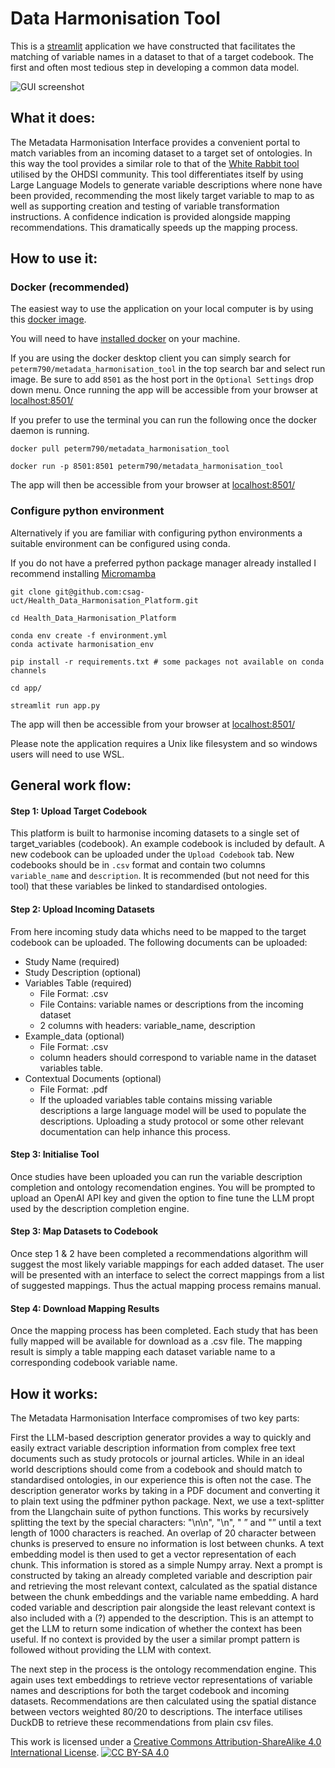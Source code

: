 # Data Harmonisation Tool

This is a [streamlit](https://streamlit.io) application we have constructed that facilitates the matching of variable names in a dataset to that of a target codebook. The first and often most tedious step in developing a common data model. 

![GUI screenshot](new_demo.gif)

## What it does:

The Metadata Harmonisation Interface provides a convenient portal to match variables from an incoming dataset to a target set of ontologies. In this way the tool provides a similar role to that of the [White Rabbit tool](https://github.com/OHDSI/WhiteRabbit) utilised by the OHDSI community. This tool differentiates itself by using Large Language Models to generate variable descriptions where none have been provided, recommending the most likely target variable to map to as well as supporting creation and testing of variable transformation instructions. A confidence indication is provided alongside mapping recommendations. This dramatically speeds up the mapping process.

## How to use it: 

### Docker (recommended)

The easiest way to use the application on your local computer is by using this [docker image](https://hub.docker.com/r/peterm790/metadata_harmonisation_tool).

You will need to have [installed docker](https://www.docker.com/get-started/) on your machine.

If you are using the docker desktop client you can simply search for `peterm790/metadata_harmonisation_tool` in the top search bar and select run image. Be sure to add `8501` as the host port in the `Optional Settings` drop down menu. Once running the app will be accessible from your browser at [localhost:8501/](localhost:8501/)

If you prefer to use the terminal you can run the following once the docker daemon is running. 

```
docker pull peterm790/metadata_harmonisation_tool

docker run -p 8501:8501 peterm790/metadata_harmonisation_tool
```

The app will then be accessible from your browser at [localhost:8501/](localhost:8501/)

### Configure python environment

Alternatively if you are familiar with configuring python environments a suitable environment can be configured using conda. 

If you do not have a preferred python package manager already installed I recommend installing [Micromamba](https://mamba.readthedocs.io/en/latest/micromamba-installation.html#)

```
git clone git@github.com:csag-uct/Health_Data_Harmonisation_Platform.git

cd Health_Data_Harmonisation_Platform

conda env create -f environment.yml
conda activate harmonisation_env

pip install -r requirements.txt # some packages not available on conda channels

cd app/

streamlit run app.py
```
The app will then be accessible from your browser at [localhost:8501/](localhost:8501/) 

Please note the application requires a Unix like filesystem and so windows users will need to use WSL. 

## General work flow:

#### Step 1: Upload Target Codebook

This platform is built to harmonise incoming datasets to a single set of target_variables (codebook). An example codebook is included by default. A new codebook can be uploaded under the `Upload Codebook` tab. New codebooks should be in `.csv` format and contain two columns `variable_name` and `description`. It is recommended (but not need for this tool) that these variables be linked to standardised ontologies. 

#### Step 2: Upload Incoming Datasets

From here incoming study data whichs need to be mapped to the target codebook can be uploaded. The following documents can be uploaded: 

 - Study Name (required)
 - Study Description (optional)
 - Variables Table (required)
    - File Format: .csv
    - File Contains: variable names or descriptions from the incoming dataset
    - 2 columns with headers: variable_name, description
  - Example_data (optional)
    - File Format: .csv
    - column headers should correspond to variable name in the dataset variables table.
  - Contextual Documents (optional)
    - File Format: .pdf
    - If the uploaded variables table contains missing variable descriptions a large language model will be used to populate the descriptions. Uploading a study protocol or some other relevant documentation can help inhance this process. 

#### Step 3: Initialise Tool

Once studies have been uploaded you can run the variable description completion and ontology recomendation engines. You will be prompted to upload an OpenAI API key and given the option to fine tune the LLM propt used by the description completion engine.

#### Step 3: Map Datasets to Codebook

Once step 1 & 2 have been completed a recommendations algorithm will suggest the most likely variable mappings for each added dataset. The user will be presented with an interface to select the correct mappings from a list of suggested mappings. Thus the actual mapping process remains manual. 

#### Step 4: Download Mapping Results

Once the mapping process has been completed. Each study that has been fully mapped will be available for download as a .csv file. The mapping result is simply a table mapping each dataset variable name to a corresponding codebook variable name. 


## How it works:
The Metadata Harmonisation Interface compromises of two key parts:

First the LLM-based description generator provides a way to quickly and easily extract variable description information from complex free text documents such as study protocols or journal articles. While in an ideal world descriptions should come from a codebook and should match to standardised ontologies, in our experience this is often not the case. The description generator works by taking in a PDF document and converting it to plain text using the pdfminer python package. Next, we use a text-splitter from the Llangchain suite of python functions.  This works by recursively  splitting the text by the special characters: "\n\n", "\n", " ” and "” until a text length of 1000 characters is reached. An overlap of 20 character between chunks is preserved to ensure no information is lost between chunks. A text embedding model is then used to get a vector representation of each chunk. This information is stored as a simple Numpy array.  Next a prompt is constructed by taking an already completed variable and description pair and retrieving the most relevant context, calculated as the spatial distance between the chunk embeddings and the variable name embedding. A hard coded variable and description pair alongside the least relevant context is also included with a (?) appended to the description. This is an attempt to get the LLM to return some indication of whether the context has been useful. If no context is provided by the user a similar prompt pattern is followed without providing the LLM with context. 

The next step in the process is the ontology recommendation engine. This again uses text embeddings to retrieve vector representations of variable names and descriptions for both the target codebook and incoming datasets. Recommendations are then calculated using the spatial distance between vectors weighted 80/20 to descriptions. The interface utilises DuckDB to retrieve these recommendations from plain csv files. 


This work is licensed under a
[Creative Commons Attribution-ShareAlike 4.0 International License][cc-by-sa].  [![CC BY-SA 4.0][cc-by-sa-image]][cc-by-sa]

[cc-by-sa]: http://creativecommons.org/licenses/by-sa/4.0/
[cc-by-sa-image]: https://licensebuttons.net/l/by-sa/4.0/88x31.png
[cc-by-sa-shield]: https://img.shields.io/badge/License-CC%20BY--SA%204.0-lightgrey.svg

